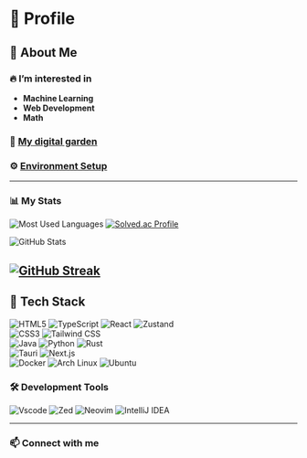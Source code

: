 
# 📌 Profile

## 🚀 About Me

### 🔥 I’m interested in
- **Machine Learning**
- **Web Development**
- **Math**

### 🌱 [My digital garden](https://digitalgarden-sand-one.vercel.app/)

### ⚙️ [Environment Setup](https://github.com/Wihyeongsu/dotfiles)
---

### 📊 My Stats
![Most Used Languages](https://github-readme-stats.vercel.app/api/top-langs/?username=Wihyeongsu&layout=compact&theme=aura)
[![Solved.ac Profile](http://mazassumnida.wtf/api/v2/generate_badge?boj=wihyoungsu)](https://solved.ac/wihyoungsu)

![GitHub Stats](https://github-readme-stats.vercel.app/api?username=Wihyeongsu&show_icons=true&theme=aura)

[![GitHub Streak](https://streak-stats.demolab.com?user=Wihyeongsu&theme=aura&border_radius=5.5&date_format=%5BY%20%5DM%20j&ring=EA523BEA&fire=80FFF6)](https://git.io/streak-stats)
---

## 🥞 Tech Stack

<div>
    <img src="https://img.shields.io/badge/-Html5-black?style=for-the-badge&logoColor=white&logo=html5&color=E34F26" alt="HTML5" />
    <img src="https://img.shields.io/badge/-TypeScript-black?style=for-the-badge&logoColor=white&logo=typescript&color=3178C6" alt="TypeScript" />
    <img src="https://img.shields.io/badge/-React-black?style=for-the-badge&logoColor=white&logo=react&color=61DAFB" alt="React" />
    <img src="https://img.shields.io/badge/-Zustand-black?style=for-the-badge&logoColor=white&logo=zustand&color=3178C6" alt="Zustand" />
</div>
<div>
    <img src="https://img.shields.io/badge/-Css3-black?style=for-the-badge&logoColor=white&logo=css3&color=1572B6" alt="CSS3" />
    <img src="https://img.shields.io/badge/-Tailwindcss-black?style=for-the-badge&logoColor=white&logo=tailwindcss&color=06B6D4" alt="Tailwind CSS" />
</div>
<div>
    <img src="https://img.shields.io/badge/-Java-black?style=for-the-badge&logoColor=white&logo=java&color=1572B6" alt="Java" />
    <img src="https://img.shields.io/badge/-Python-black?style=for-the-badge&logoColor=white&logo=python&color=3776AB" alt="Python" />
    <img src="https://img.shields.io/badge/-Rust-black?style=for-the-badge&logoColor=white&logo=rust&color=000000" alt="Rust" />
</div>
<div>
    <img src="https://img.shields.io/badge/-Tauri-black?style=for-the-badge&logoColor=white&logo=tauri&color=24C8D8" alt="Tauri" />
    <img src="https://img.shields.io/badge/-Next.js-black?style=for-the-badge&logoColor=white&logo=next.js&color=000000" alt="Next.js" />
</div>
<div>
    <img src="https://img.shields.io/badge/-Docker-black?style=for-the-badge&logoColor=white&logo=docker&color=2496ED" alt="Docker" />
    <img src="https://img.shields.io/badge/-Arch Linux-black?style=for-the-badge&logoColor=white&logo=archlinux&color=1793D1" alt="Arch Linux" />
    <img src="https://img.shields.io/badge/-Ubuntu-black?style=for-the-badge&logoColor=white&logo=ubuntu&color=E95420" alt="Ubuntu" />
</div>

### 🛠 Development Tools
<div>
    <img src="https://img.shields.io/badge/-Vscode-black?style=for-the-badge&logoColor=white&logo=vscode&color=2496ED" alt="Vscode" />
    <img src="https://img.shields.io/badge/-Zed-black?style=for-the-badge&logoColor=white&logo=zedindustries&color=084CCF" alt="Zed" />
    <img src="https://img.shields.io/badge/-Neovim-black?style=for-the-badge&logoColor=white&logo=neovim&color=57A143" alt="Neovim" />
    <img src="https://img.shields.io/badge/-IntelliJ IDEA-black?style=for-the-badge&logoColor=white&logo=intellijidea&color=000000" alt="IntelliJ IDEA" />
</div>

---

### 📫 Connect with me
